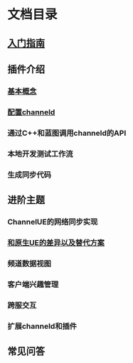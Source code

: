 # 文档目录
## [入门指南](getting-started.md)
## 插件介绍
### [基本概念](basic-concepts.md)
### [配置channeld](config-channeld.md)
### 通过C++和蓝图调用channeld的API
### 本地开发测试工作流
### 生成同步代码
## 进阶主题
### ChannelUE的网络同步实现
### [和原生UE的差异以及替代方案](native-ue-comparison.md)
### 频道数据视图
### 客户端兴趣管理
### 跨服交互
### 扩展channeld和插件
## 常见问答
